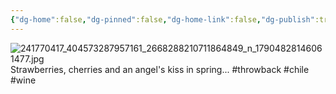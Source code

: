 ```yaml
---
{"dg-home":false,"dg-pinned":false,"dg-home-link":false,"dg-publish":true,"tags":["dgblip"],"disabled rules":["yaml-title","yaml-title-alias","file-name-heading"],"title":"philipp on instagram @ 2021-09-13","created-date":"2021-09-13T17:00:00","updated-date":"2025-05-02T17:43:08","dg-path":"blips/17904828146061477.md","permalink":"/blips/17904828146061477/","dgPassFrontmatter":true}
---
```



![241770417_404573287957161_2668288210711864849_n_17904828146061477.jpg](/img/user/attachments/241770417_404573287957161_2668288210711864849_n_17904828146061477.jpg)
Strawberries, cherries and an angel's kiss in spring... #throwback #chile #wine



